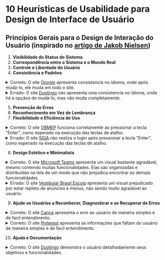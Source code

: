 # 10 Heurísticas de Usabilidade para Design de Interface de Usuário

## Princípios Gerais para o Design de Interação do Usuário (inspirado no <a href="https://www.nngroup.com/articles/ten-usability-heuristics/">artigo de Jakob Nielsen</a>)

1. **Visibilidade do Status do Sistema**
2. **Correspondência entre o Sistema e o Mundo Real**
3. **Controle e Liberdade do Usuário**
4. **Consistência e Padrões**

<details>
  <summary>
    Correto: O site <a href="https://https://research.google.com">Google</a> apresenta consistencia no idioma, onde após mudá-lo, ele muda em todo o site.
  </summary>
  <img
    alt="Google"
    align="center"
    width="100%"
    src="https://github.com/BrunoSerpa/bertoti/assets/79608249/7fb6b528-832d-4a2f-bb88-ed0d6682a142"
  />
</details>
<details>
  <summary>
    Errado: O site <a href="https://www.duolingo.com">Duolingo</a> não apresenta uma consistencia no idioma, onde há a opçãos de mudá-lo, mas não muda completamente.
  </summary>
  <img
    alt="Duolingo"
    align="center"
    width="100%"
    src="https://github.com/BrunoSerpa/bertoti/assets/79608249/7fb6b528-832d-4a2f-bb88-ed0d6682a142"
  />
</details>

5. **Prevenção de Erros**
6. **Reconhecimento em Vez de Lembrança**
7. **Flexibilidade e Eficiência de Uso**
   
<details>
  <summary>
    Correto: O site <a href="https://www.obmep.org.br">OBMEP</a> funciona corretamente ao pressionar a tecla "Enter", como esperado na execução das teclas de atalho.
  </summary>
  <img
    alt="OBMEP"
    align="center"
    width="100%"
    src="https://github.com/BrunoSerpa/bertoti/assets/79608249/088e2077-df8a-4fb3-aeea-ee21f596bf40"
  />
</details>

<details>
  <summary>
    Errado: O site <a href="https://siga.cps.sp.gov.br">SIGA</a> não realiza o login após pressionar a tecla "Enter", como esperado na execução das teclas de atalho.  
  </summary>
  <img
    alt="SIGA"
    align="center"
    width="100%"
    src="https://github.com/BrunoSerpa/bertoti/assets/79608249/a7bea2d6-0434-41a0-a843-11d0078eb955"
  />
</details>

8. **Design Estético e Minimalista**

<details>
  <summary>
    Correto: O site <a href="https://teams.microsoft.com">Microsoft Teams</a> apresenta um visual bastante agradável, mesmo contendo muitas funcionalidades. Elas são organizadas e distribuídas na tela de um modo que não prejudica encontrar as demais funcionalidades.
  </summary>
  <img
    alt="Microsoft Teams"
    align="center"
    width="100%"
    src="https://github.com/BrunoSerpa/bertoti/assets/79608249/c9bbf754-01da-44c0-a106-cc18338f38df"
  />
</details>

<details>
  <summary>
    Errado: O site <a href="https://vestibular.brasilescola.uol.com.br">Vestibular Brasil Escola</a> apresenta um visual prejudicado por estar repleto de anúncios e menus, não sendo muito agradável ao usuário:
  </summary>
  <img
    alt="Vestibular Brasil Escola"
    align="center"
    width="100%"
    src="https://github.com/BrunoSerpa/bertoti/assets/79608249/9ebc8c31-d505-4885-b575-d14a2952bf0d"
  />
</details>

9. **Ajude os Usuários a Reconhecer, Diagnosticar e se Recuperar de Erros**

<details>
  <summary>
    Correto: O site <a href="https://www.canva.com">Canva</a> apresenta o erro ao usuário de maneira simples e de facil entendimento.
  </summary>
  <img
    alt="Canva"
    align="center"
    width="100%"
    src="https://github.com/BrunoSerpa/bertoti/assets/79608249/6f353717-4d0c-4290-8430-b72f6e05fd45"
  />
</details>

<details>
  <summary>
    Correto: O site <a href="https://pinterest.com">Pinterest</a> apresenta as informações que faltam do usuário de maneira simples e de facil entendimento.
  </summary>
  <img
    alt="Pinterest"
    align="center"
    width="100%"
    src="https://github.com/BrunoSerpa/bertoti/assets/79608249/5f18409d-b41f-407e-95da-53950a566a70"
  />
</details>

10. **Ajuda e Documentação**

<details>
  <summary>
    Correto: O site <a href="https://www.duolingo.com">Duolingo</a> demonstra o usuário detalhadamente seus objetivos e funcionalidades.
  </summary>
  <img
    alt="Duolingo"
    align="center"
    width="100%"
    src="https://github.com/BrunoSerpa/bertoti/assets/79608249/d3044fc4-c859-4b28-b45b-1d29110793e5"
  />
</details>
